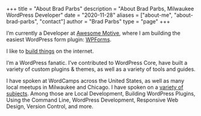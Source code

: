 +++
title = "About Brad Parbs"
description = "About Brad Parbs, Milwaukee WordPress Developer"
date = "2020-11-28"
aliases = ["about-me", "about-brad-parbs", "contact"]
author = "Brad Parbs"
type = "page"
+++

I’m currently a Developer at [Awesome Motive](https://awesomemotive.com/), where I am building the easiest WordPress form plugin: [WPForms](https://wpforms.com/).

I like to [build things](/projects/) on the internet.

I’m a WordPress fanatic. I’ve contributed to WordPress Core, have built a variety of custom plugins & themes, as well as a variety of tools and guides.

I have spoken at WordCamps across the United States, as well as many local meetups in Milwaukee and Chicago. I have spoken on a [variety of subjects](https://bradparbs.com/projects/#talks--slides). Among those are Local Development, Building WordPress Plugins, Using the Command Line, WordPress Development, Responsive Web Design, Version Control, and more.
